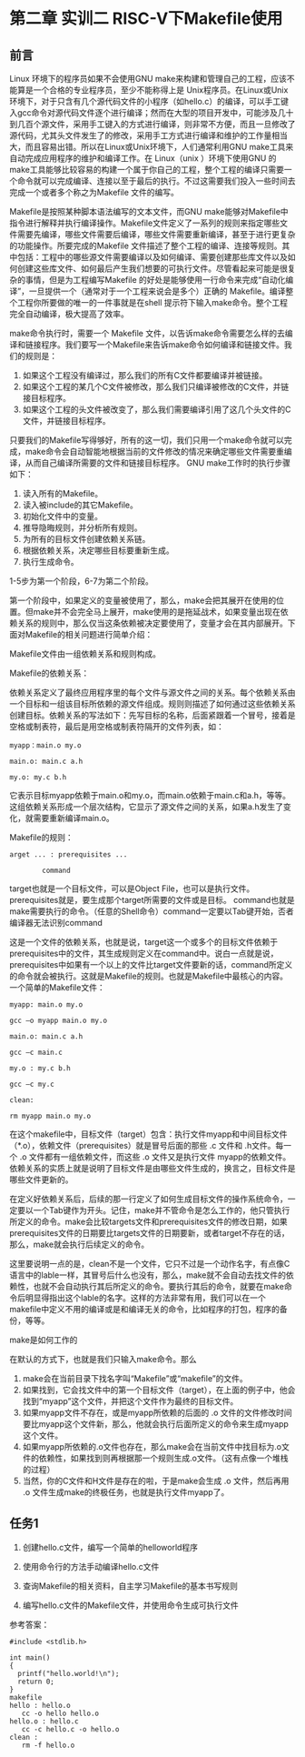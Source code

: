 # 第二章 实训二  RISC-V下Makefile使用


## 前言

Linux 环境下的程序员如果不会使用GNU make来构建和管理自己的工程，应该不能算是一个合格的专业程序员，至少不能称得上是 Unix程序员。在Linux或Unix环境下，对于只含有几个源代码文件的小程序（如hello.c）的编译，可以手工键入gcc命令对源代码文件逐个进行编译；然而在大型的项目开发中，可能涉及几十到几百个源文件，采用手工键入的方式进行编译，则非常不方便，而且一旦修改了源代码，尤其头文件发生了的修改，采用手工方式进行编译和维护的工作量相当大，而且容易出错。所以在Linux或Unix环境下，人们通常利用GNU make工具来自动完成应用程序的维护和编译工作。在 Linux（unix ）环境下使用GNU 的make工具能够比较容易的构建一个属于你自己的工程，整个工程的编译只需要一个命令就可以完成编译、连接以至于最后的执行。不过这需要我们投入一些时间去完成一个或者多个称之为Makefile 文件的编写。

Makefile是按照某种脚本语法编写的文本文件，而GNU make能够对Makefile中指令进行解释并执行编译操作。Makefile文件定义了一系列的规则来指定哪些文件需要先编译，哪些文件需要后编译，哪些文件需要重新编译，甚至于进行更复杂的功能操作。所要完成的Makefile 文件描述了整个工程的编译、连接等规则。其中包括：工程中的哪些源文件需要编译以及如何编译、需要创建那些库文件以及如何创建这些库文件、如何最后产生我们想要的可执行文件。尽管看起来可能是很复杂的事情，但是为工程编写Makefile 的好处是能够使用一行命令来完成“自动化编译”，一旦提供一个（通常对于一个工程来说会是多个）正确的 Makefile。编译整个工程你所要做的唯一的一件事就是在shell 提示符下输入make命令。整个工程完全自动编译，极大提高了效率。

make命令执行时，需要一个 Makefile 文件，以告诉make命令需要怎么样的去编译和链接程序。我们要写一个Makefile来告诉make命令如何编译和链接文件。我们的规则是：

1. 如果这个工程没有编译过，那么我们的所有C文件都要编译并被链接。
2. 如果这个工程的某几个C文件被修改，那么我们只编译被修改的C文件，并链接目标程序。
3. 如果这个工程的头文件被改变了，那么我们需要编译引用了这几个头文件的C文件，并链接目标程序。

只要我们的Makefile写得够好，所有的这一切，我们只用一个make命令就可以完成，make命令会自动智能地根据当前的文件修改的情况来确定哪些文件需要重编译，从而自己编译所需要的文件和链接目标程序。
GNU make工作时的执行步骤如下：

1. 读入所有的Makefile。
2. 读入被include的其它Makefile。
3. 初始化文件中的变量。
4. 推导隐晦规则，并分析所有规则。
5. 为所有的目标文件创建依赖关系链。
6. 根据依赖关系，决定哪些目标要重新生成。
7. 执行生成命令。

1-5步为第一个阶段，6-7为第二个阶段。

第一个阶段中，如果定义的变量被使用了，那么，make会把其展开在使用的位置。但make并不会完全马上展开，make使用的是拖延战术，如果变量出现在依赖关系的规则中，那么仅当这条依赖被决定要使用了，变量才会在其内部展开。下面对Makefile的相关问题进行简单介绍：

Makefile文件由一组依赖关系和规则构成。

Makefile的依赖关系：

依赖关系定义了最终应用程序里的每个文件与源文件之间的关系。每个依赖关系由一个目标和一组该目标所依赖的源文件组成。规则则描述了如何通过这些依赖关系创建目标。依赖关系的写法如下：先写目标的名称，后面紧跟着一个冒号，接着是空格或制表符，最后是用空格或制表符隔开的文件列表，如：

    myapp：main.o my.o

    main.o: main.c a.h

    my.o: my.c b.h

它表示目标myapp依赖于main.o和my.o，而main.o依赖于main.c和a.h，等等。这组依赖关系形成一个层次结构，它显示了源文件之间的关系，如果a.h发生了变化，就需要重新编译main.o。

Makefile的规则：

    arget ... : prerequisites ... 

            command 

target也就是一个目标文件，可以是Object File，也可以是执行文件。prerequisites就是，要生成那个target所需要的文件或是目标。 command也就是make需要执行的命令。（任意的Shell命令）command一定要以Tab键开始，否者编译器无法识别command 

这是一个文件的依赖关系，也就是说，target这一个或多个的目标文件依赖于prerequisites中的文件，其生成规则定义在command中。说白一点就是说，prerequisites中如果有一个以上的文件比target文件要新的话，command所定义的命令就会被执行。这就是Makefile的规则。也就是Makefile中最核心的内容。
一个简单的Makefile文件：

    myapp: main.o my.o

	gcc –o myapp main.o my.o

    main.o: main.c a.h

	gcc –c main.c 

    my.o : my.c b.h

	gcc –c my.c 

    clean:

	rm myapp main.o my.o

在这个makefile中，目标文件（target）包含：执行文件myapp和中间目标文件（*.o），依赖文件（prerequisites）就是冒号后面的那些 .c 文件和 .h文件。每一个 .o 文件都有一组依赖文件，而这些 .o 文件又是执行文件 myapp的依赖文件。依赖关系的实质上就是说明了目标文件是由哪些文件生成的，换言之，目标文件是哪些文件更新的。 

在定义好依赖关系后，后续的那一行定义了如何生成目标文件的操作系统命令，一定要以一个Tab键作为开头。记住，make并不管命令是怎么工作的，他只管执行所定义的命令。make会比较targets文件和prerequisites文件的修改日期，如果prerequisites文件的日期要比targets文件的日期要新，或者target不存在的话，那么，make就会执行后续定义的命令。 

这里要说明一点的是，clean不是一个文件，它只不过是一个动作名字，有点像C语言中的lable一样，其冒号后什么也没有，那么，make就不会自动去找文件的依赖性，也就不会自动执行其后所定义的命令。要执行其后的命令，就要在make命令后明显得指出这个lable的名字。这样的方法非常有用，我们可以在一个makefile中定义不用的编译或是和编译无关的命令，比如程序的打包，程序的备份，等等。

make是如何工作的

在默认的方式下，也就是我们只输入make命令。那么
1. make会在当前目录下找名字叫“Makefile”或“makefile”的文件。
2. 如果找到，它会找文件中的第一个目标文件（target），在上面的例子中，他会找到“myapp”这个文件，并把这个文件作为最终的目标文件。
3. 如果myapp文件不存在，或是myapp所依赖的后面的 .o 文件的文件修改时间要比myapp这个文件新，那么，他就会执行后面所定义的命令来生成myapp这个文件。
4. 如果myapp所依赖的.o文件也存在，那么make会在当前文件中找目标为.o文件的依赖性，如果找到则再根据那一个规则生成.o文件。（这有点像一个堆栈的过程）
5. 当然，你的C文件和H文件是存在的啦，于是make会生成 .o 文件，然后再用 .o 文件生成make的终极任务，也就是执行文件myapp了。



## 任务1

1. 创建hello.c文件，编写一个简单的helloworld程序

2. 使用命令行的方法手动编译hello.c文件

3. 查询Makefile的相关资料，自主学习Makefile的基本书写规则

4. 编写hello.c文件的Makefile文件，并使用命令生成可执行文件


参考答案：


    #include <stdlib.h>
   
    int main()
    {
      printf("hello.world!\n");
      return 0;
    }
    makefile
    hello : hello.o
       cc -o hello hello.o
    hello.o : hello.c
       cc -c hello.c -o hello.o
    clean :
       rm -f hello.o
